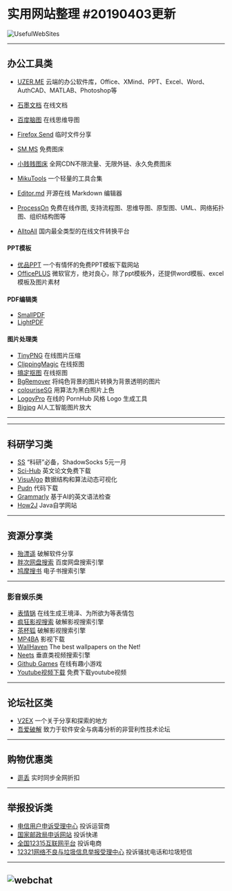 # 实用网站整理  #20190403更新
![UsefulWebSites](https://i.loli.net/2019/04/02/5ca3645b69391.png)

------

## 办公工具类

- [UZER.ME](https://uzer.me/) 云端的办公软件库，Office、XMind、PPT、Excel、Word、AuthCAD、MATLAB、Photoshop等
- [石墨文档](https://shimo.im) 在线文档
- [百度脑图](http://naotu.baidu.com/) 在线思维导图
- [Firefox Send](https://send.firefox.com/) 临时文件分享
- [SM.MS](https://sm.ms/) 免费图床
- [小贱贱图床](https://pic.xiaojianjian.net/) 全网CDN不限流量、无限外链、永久免费图床 
- [MikuTools](https://miku.tools/) 一个轻量的工具合集
- [Editor.md](https://pandao.github.io/editor.md/) 开源在线 Markdown 编辑器

- [ProcessOn](https://www.processon.com/) 免费在线作图, 支持流程图、思维导图、原型图、UML、网络拓扑图、组织结构图等
- [AlltoAll](http://www.alltoall.net/) 国内最全类型的在线文件转换平台

#### PPT模板
- [优品PPT](http://www.ypppt.com/) 一个有情怀的免费PPT模板下载网站
- [OfficePLUS](http://www.ypppt.com/) 微软官方，绝对良心，除了ppt模板外，还提供word模板、excel模板及图片素材
#### PDF编辑类

- [SmallPDF](https://smallpdf.com/cn) 
- [LightPDF](https://lightpdf.com/zh/) 

#### 图片处理类

- [TinyPNG](https://tinypng.com/) 在线图片压缩
- [ClippingMagic](https://clippingmagic.com/) 在线抠图
- [搞定抠图](https://www.gaoding.com/koutu) 在线抠图
- [BgRemover](http://www.aigei.com/bgremover/) 将纯色背景的图片转换为背景透明的图片
- [colouriseSG](https://colourise.sg/) 用算法为黑白照片上色
- [LogoyPro](https://logoly.pro) 在线的 PornHub 风格 Logo 生成工具
- [Bigjpg](http://bigjpg.com/) AI人工智能图片放大
------

------
## 科研学习类

- [SS](https://a.aiguobit.com/users/register/f19a5876554b99d13550d1cb9549ede6) “科研”必备，ShadowSocks 5元一月
- [Sci-Hub](http://sci-hub.tw/ ) 英文论文免费下载
- [VisuAlgo](https://visualgo.net/zh) 数据结构和算法动态可视化
- [Pudn](http://www.pudn.com/) 代码下载
- [Grammarly](https://www.grammarly.com/) 基于AI的英文语法检查
- [How2J](http://how2j.cn?p=68554) Java自学网站

------

## 资源分享类

- [殆漂遥](https://www.laomoit.com/) 破解软件分享
- [胖次网盘搜索](https://www.panc.cc/) 百度网盘搜索引擎
- [鸠摩搜书](https://www.jiumodiary.com/) 电子书搜索引擎
------

### 影音娱乐类
- [表情锅](https://app.xuty.tk/static/app/index.html)  在线生成王境泽、为所欲为等表情包
- [疯狂影视搜索](http://ifkdy.com/) 破解影视搜索引擎
- [茶杯狐](https://www.cupfox.com/) 破解影视搜索引擎
- [MP4BA](http://www.mp4ba.com/) 影视下载
- [WallHaven](https://alpha.wallhaven.cc/) The best wallpapers on the Net!
- [Neets](https://neets.cc/) 垂直类视频搜索引擎
- [Github Games](https://likexia.gitee.io/game/index.html) 在线有趣小游戏
- [Youtube视频下载](http://www.ytb.io/) 免费下载youtube视频
------

## 论坛社区类

- [V2EX](https://www.v2ex.com) 一个关于分享和探索的地方
- [吾爱破解](https://www.52pojie.cn/) 致力于软件安全与病毒分析的非营利性技术论坛

------

## 购物优惠类

- [逛丢](https://guangdiu.com/) 实时同步全网折扣

------

## 举报投诉类

- [电信用户申诉受理中心](http://www.chinatcc.gov.cn/) 投诉运营商
- [国家邮政局申诉网站](http://sswz.spb.gov.cn/) 投诉快递
- [全国12315互联网平台](http://www.12315.cn/) 投诉电商
- [12321网络不良与垃圾信息举报受理中心](https://www.12321.cn/) 投诉骚扰电话和垃圾短信

------
![webchat](https://i.loli.net/2019/04/02/5ca367137b871.png)
------
